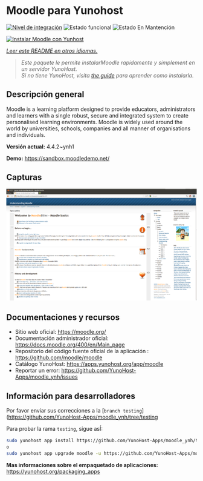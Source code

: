 <!--
Este archivo README esta generado automaticamente<https://github.com/YunoHost/apps/tree/master/tools/readme_generator>
No se debe editar a mano.
-->

# Moodle para Yunohost

[![Nivel de integración](https://dash.yunohost.org/integration/moodle.svg)](https://ci-apps.yunohost.org/ci/apps/moodle/) ![Estado funcional](https://ci-apps.yunohost.org/ci/badges/moodle.status.svg) ![Estado En Mantención](https://ci-apps.yunohost.org/ci/badges/moodle.maintain.svg)

[![Instalar Moodle con Yunhost](https://install-app.yunohost.org/install-with-yunohost.svg)](https://install-app.yunohost.org/?app=moodle)

*[Leer este README en otros idiomas.](./ALL_README.md)*

> *Este paquete le permite instalarMoodle rapidamente y simplement en un servidor YunoHost.*  
> *Si no tiene YunoHost, visita [the guide](https://yunohost.org/install) para aprender como instalarla.*

## Descripción general

Moodle is a learning platform designed to provide educators, administrators and learners with a single robust, secure and integrated system to create personalised learning environments. Moodle is widely used around the world by universities, schools, companies and all manner of organisations and individuals.


**Versión actual:** 4.4.2~ynh1

**Demo:** <https://sandbox.moodledemo.net/>

## Capturas

![Captura de Moodle](./doc/screenshots/Moodle_2.0_on_Firefox_4.0.png)

## Documentaciones y recursos

- Sitio web oficial: <https://moodle.org/>
- Documentación administrador oficial: <https://docs.moodle.org/400/en/Main_page>
- Repositorio del código fuente oficial de la aplicación : <https://github.com/moodle/moodle>
- Catálogo YunoHost: <https://apps.yunohost.org/app/moodle>
- Reportar un error: <https://github.com/YunoHost-Apps/moodle_ynh/issues>

## Información para desarrolladores

Por favor enviar sus correcciones a la [`branch testing`](https://github.com/YunoHost-Apps/moodle_ynh/tree/testing

Para probar la rama `testing`, sigue asÍ:

```bash
sudo yunohost app install https://github.com/YunoHost-Apps/moodle_ynh/tree/testing --debug
o
sudo yunohost app upgrade moodle -u https://github.com/YunoHost-Apps/moodle_ynh/tree/testing --debug
```

**Mas informaciones sobre el empaquetado de aplicaciones:** <https://yunohost.org/packaging_apps>
